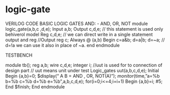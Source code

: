 # logic-gate
VERILOG CODE
 BASIC LOGIC GATES AND: - AND, OR, NOT
module logic_gate(a,b,c ,d,e);
Input a,b;
Output c,d,e; // this statement is used only behiverol model
Reg c,d,e;
// we can direct write in a single statement output and reg
//Output reg c;
Always @ (a,b)
Begin
c=a&b;
d=a|b;
d=~a;  // d=!a  we can use it also in place of ~a.
end
endmodule



TESTBENCH




module tb();
reg a,b;
wire c,d,e;
integer i;
//uut is used for to connection of design part 
// uut means unit under test
Logic_gates uut(a,b,c,d,e);
Initial
Begin
{a,b}=0;
$display(“ A B  = AND , OR, NOT(A)”);
$monitor($time,”a=%b b=%b c=%b d=%b e=%b”,a,b,c,d,e);
for(i=0;i<=4;i=i+1)
Begin
{a,b}=i;
#5;
End
$finish;
End
endmodule







